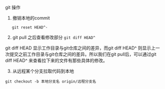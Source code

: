 git 操作

1. 撤销本地的commit

 ```
    git reset HEAD^·
 ```


2. git pull 之后查看修改部分 `git diff HEAD^`

 git diff HEAD 显示工作目录与git仓库之间的差异，而git diff HEAD^ 则显示上一次提交之前工作目录与git仓库之间的差异。所以我们在git pull后，可以通过git diff HEAD^ 来查看拉下来的文件有那些具体的修改。

 3. 从远程某个分支拉取代码到本地
   
   `git checkout -b 本地分支名 origin/远程分支名`
